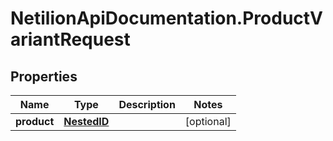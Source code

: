 # NetilionApiDocumentation.ProductVariantRequest

## Properties
Name | Type | Description | Notes
------------ | ------------- | ------------- | -------------
**product** | [**NestedID**](NestedID.md) |  | [optional] 


